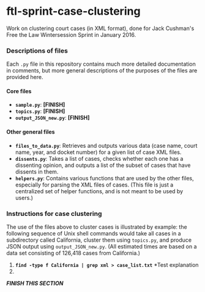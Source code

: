 # ftl-sprint-case-clustering
Work on clustering court cases (in XML format), done for Jack Cushman's Free the Law Wintersession Sprint in January 2016.

### Descriptions of files
Each `.py` file in this repository contains much more detailed documentation in comments, but more general descriptions of the purposes of the files are provided here.

#### Core files
- **`sample.py`**: **[FINISH]**
- **`topics.py`**: **[FINISH]**
- **`output_JSON_new.py`**: **[FINISH]**

#### Other general files
- **`files_to_data.py`**: Retrieves and outputs various data (case name, court name, year, and docket number) for a given list of case XML files.
- **`dissents.py`**: Takes a list of cases, checks whether each one has a dissenting opinion, and outputs a list of the subset of cases that have dissents in them.
- **`helpers.py`**: Contains various functions that are used by the other files, especially for parsing the XML files of cases. (This file is just a centralized set of helper functions, and is not meant to be used by users.)

### Instructions for case clustering
The use of the files above to cluster cases is illustrated by example: the following sequence of Unix shell commands would take all cases in a subdirectory called California, cluster them using `topics.py`, and produce JSON output using `output_JSON_new.py`. (All estimated times are based on a data set consisting of 126,418 cases from California.)

1. **`find -type f California | grep xml > case_list.txt`**
  *Test explanation
2. 

**_FINISH THIS SECTION_**
